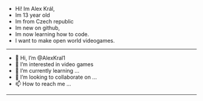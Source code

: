 - Hi! Im Alex Král, 
- Im 13 year old
- Im from Czech republic 
- Im new on github, 
- Im now learning how to code.
- I want to make open world videogames.
_______________________________________________
- 👋 Hi, I’m @AlexKral1
- 👀 I’m interested in video games
- 🌱 I’m currently learning ...
- 💞️ I’m looking to collaborate on ...
- 📫 How to reach me ...
_______________________________________________
